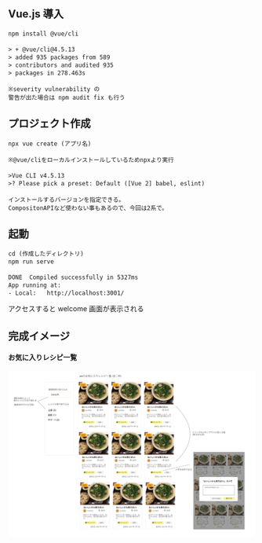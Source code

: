 ## Vue.js 導入

```
npm install @vue/cli

> + @vue/cli@4.5.13
> added 935 packages from 589
> contributors and audited 935
> packages in 278.463s

※severity vulnerability の
警告が出た場合は npm audit fix も行う
```

## プロジェクト作成

```
npx vue create (アプリ名)

※@vue/cliをローカルインストールしているためnpxより実行

>Vue CLI v4.5.13
>? Please pick a preset: Default ([Vue 2] babel, eslint)

インストールするバージョンを指定できる。
CompositonAPIなど使わない事もあるので、今回は2系で。
```

## 起動

```
cd (作成したディレクトリ)
npm run serve

DONE  Compiled successfully in 5327ms
App running at:
- Local:   http://localhost:3001/
```

アクセスすると welcome 画面が表示される

## 完成イメージ

#### お気に入りレシピ一覧

![TaskImage 1](doc/pageimage_favorite-recipe.jpg)
